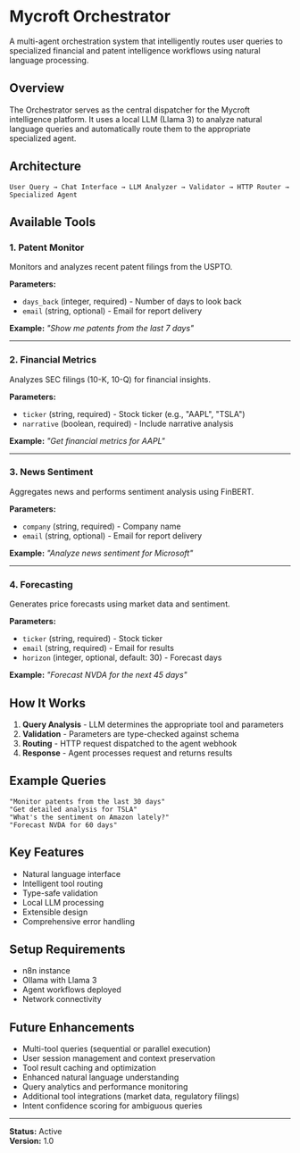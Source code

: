 # Mycroft Orchestrator

A multi-agent orchestration system that intelligently routes user queries to specialized financial and patent intelligence workflows using natural language processing.

## Overview

The Orchestrator serves as the central dispatcher for the Mycroft intelligence platform. It uses a local LLM (Llama 3) to analyze natural language queries and automatically route them to the appropriate specialized agent.

## Architecture

```
User Query → Chat Interface → LLM Analyzer → Validator → HTTP Router → Specialized Agent
```

## Available Tools

### 1. Patent Monitor
Monitors and analyzes recent patent filings from the USPTO.

**Parameters:**
- `days_back` (integer, required) - Number of days to look back
- `email` (string, optional) - Email for report delivery

**Example:** *"Show me patents from the last 7 days"*

---

### 2. Financial Metrics
Analyzes SEC filings (10-K, 10-Q) for financial insights.

**Parameters:**
- `ticker` (string, required) - Stock ticker (e.g., "AAPL", "TSLA")
- `narrative` (boolean, required) - Include narrative analysis

**Example:** *"Get financial metrics for AAPL"*

---

### 3. News Sentiment
Aggregates news and performs sentiment analysis using FinBERT.

**Parameters:**
- `company` (string, required) - Company name
- `email` (string, optional) - Email for report delivery

**Example:** *"Analyze news sentiment for Microsoft"*

---

### 4. Forecasting
Generates price forecasts using market data and sentiment.

**Parameters:**
- `ticker` (string, required) - Stock ticker
- `email` (string, required) - Email for results
- `horizon` (integer, optional, default: 30) - Forecast days

**Example:** *"Forecast NVDA for the next 45 days"*

## How It Works

1. **Query Analysis** - LLM determines the appropriate tool and parameters
2. **Validation** - Parameters are type-checked against schema
3. **Routing** - HTTP request dispatched to the agent webhook
4. **Response** - Agent processes request and returns results

## Example Queries

```
"Monitor patents from the last 30 days"
"Get detailed analysis for TSLA"
"What's the sentiment on Amazon lately?"
"Forecast NVDA for 60 days"
```

## Key Features

- Natural language interface
- Intelligent tool routing
- Type-safe validation
- Local LLM processing
- Extensible design
- Comprehensive error handling

## Setup Requirements

- n8n instance
- Ollama with Llama 3
- Agent workflows deployed
- Network connectivity

## Future Enhancements

- Multi-tool queries (sequential or parallel execution)
- User session management and context preservation
- Tool result caching and optimization
- Enhanced natural language understanding
- Query analytics and performance monitoring
- Additional tool integrations (market data, regulatory filings)
- Intent confidence scoring for ambiguous queries

---

**Status:** Active  
**Version:** 1.0